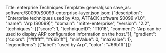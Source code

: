 Title: enterprise Techniques
Template: general/json
save_as: software/S0099/S0099-enterprise-layer.json
json: {"description": "Enterprise techniques used by Arp, ATT&CK software S0099 v1.0", "name": "Arp (S0099)", "domain": "mitre-enterprise", "version": "2.2", "techniques": [{"score": 1, "techniqueID": "T1016", "comment": "Arp can be used to display ARP configuration information on the host."}], "gradient": {"colors": ["#ffffff", "#66b1ff"], "minValue": 0, "maxValue": 1}, "legendItems": [{"label": "used by Arp", "color": "#66b1ff"}]}